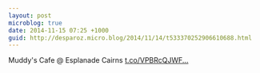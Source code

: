 ```yaml
---
layout: post
microblog: true
date: 2014-11-15 07:25 +1000
guid: http://desparoz.micro.blog/2014/11/14/t533370252906610688.html
---
```

Muddy's Cafe @ Esplanade Cairns [t.co/VPBRcQJWF...](http://t.co/VPBRcQJWF0)
